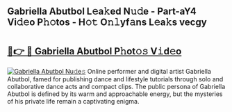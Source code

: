 ## Gabriella Abutbol L𝚎a𝚔ed N𝚞𝚍e - Part-aY4 Vi𝚍𝚎o P𝚑𝚘tos - H𝚘𝚝 O𝚗𝚕yf𝚊ns L𝚎a𝚔s vecgy

# <h2><a href="http://kfdca0.oniu.top/?m=Gabriella+Abutbol">🔗👉 🔴 Gabriella Abutbol P𝚑ot𝚘𝚜 V𝚒d𝚎o</a></h2>

[![Gabriella Abutbol Nu𝚍e𝚜](https://i.imgur.com/0qMVB7G.gif)](http://kfdca0.oniu.top/?m=Gabriella+Abutbol)
Online performer and digital artist Gabriella Abutbol, famed for publishing dance and lifestyle tutorials through solo and collaborative dance acts and compact clips. The public persona of Gabriella Abutbol is defined by its warm and approachable energy, but the mysteries of his private life remain a captivating enigma.  

